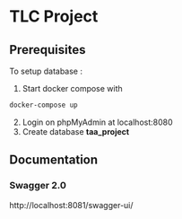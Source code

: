 # TLC Project

## Prerequisites

To setup database :

1. Start docker compose with

```bash
docker-compose up
```

2. Login on phpMyAdmin at localhost:8080
3. Create database **taa_project**

## Documentation

### Swagger 2.0

http://localhost:8081/swagger-ui/


